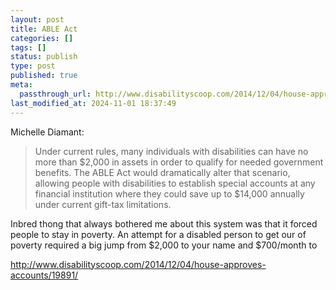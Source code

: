 ```yaml
---
layout: post
title: ABLE Act
categories: []
tags: []
status: publish
type: post
published: true
meta:
  passthrough_url: http://www.disabilityscoop.com/2014/12/04/house-approves-accounts/19891/
last_modified_at: 2024-11-01 18:37:49
---
```


Michelle Diamant:


>Under current rules, many individuals with disabilities can have no more than $2,000 in assets in order to qualify for needed government benefits. The ABLE Act would dramatically alter that scenario, allowing people with disabilities to establish special accounts at any financial institution where they could save up to $14,000 annually under current gift-tax limitations.



Inbred thong that always bothered me about this system was that it forced people to stay in poverty. An attempt for a disabled person to get our of poverty required a big jump from $2,000 to your name and $700/month to


http://www.disabilityscoop.com/2014/12/04/house-approves-accounts/19891/
